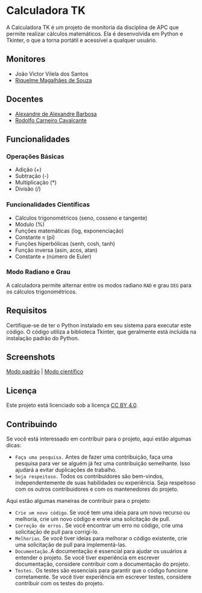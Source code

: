 # Calculadora TK

A Calculadora TK é um projeto de monitoria da disciplina de APC que permite realizar cálculos matemáticos. Ela é desenvolvida em Python e Tkinter, o que a torna portátil e acessível a qualquer usuário.

## Monitores

- João Victor Vilela dos Santos
- [Riquelme Magalhães de Souza](https://github.com/RiquelmeMagal)

## Docentes

- [Alexandre de Alexandre Barbosa](http://lattes.cnpq.br/9588814902346410)
- [Rodolfo Carneiro Cavalcante](http://lattes.cnpq.br/0181615416246917)

## Funcionalidades

### Operações Básicas

- Adição (+)
- Subtração (-)
- Multiplicação (*)
- Divisão (/)

### Funcionalidades Científicas
- Cálculos trigonométricos (seno, cosseno e tangente)
- Módulo (%)
- Funções matemáticas (log, exponenciação)
- Constante ``π`` (pi)
- Funções hiperbólicas (senh, cosh, tanh)
- Função inversa (asin, acos, atan)
- Constante ``e`` (número de Euler)

### Modo Radiano e Grau
A calculadora permite alternar entre os modos radiano ``RAD`` e grau ``DEG`` para os cálculos trigonométricos.

## Requisitos
Certifique-se de ter o Python instalado em seu sistema para executar este código. O código utiliza a biblioteca Tkinter, que geralmente está incluída na instalação padrão do Python.

## Screenshots

[Modo padrão](https://github.com/oaojcc/calculadora-tk/blob/main/Screenshots/modo%20padr%C3%A3o.PNG) | [Modo científico](https://github.com/oaojcc/calculadora-tk/blob/main/Screenshots/modo%20cient%C3%ADfico.PNG)

## Licença
Este projeto está licenciado sob a licença [CC BY 4.0](https://creativecommons.org/licenses/by/4.0/).

## Contribuindo

Se você está interessado em contribuir para o projeto, aqui estão algumas dicas:

- ``Faça uma pesquisa.`` Antes de fazer uma contribuição, faça uma pesquisa para ver se alguém já fez uma contribuição semelhante. Isso ajudará a evitar duplicações de trabalho.
- ``Seja respeitoso.`` Todos os contribuidores são bem-vindos, independentemente de suas habilidades ou experiência. Seja respeitoso com os outros contribuidores e com os mantenedores do projeto.

Aqui estão algumas maneiras de contribuir para o projeto:

- ``Crie um novo código``. Se você tem uma ideia para um novo recurso ou melhoria, crie um novo código e envie uma solicitação de pull.
- ``Correção de erros.`` Se você encontrar um erro no código, crie uma solicitação de pull para corrigi-lo.
- ``Melhorias``. Se você tiver ideias para melhorar o código existente, crie uma solicitação de pull para implementá-las.
- ``Documentação.``A documentação é essencial para ajudar os usuários a entender o projeto. Se você tiver experiência em escrever documentação, considere contribuir com a documentação do projeto.
- ``Testes.`` Os testes são essenciais para garantir que o código funcione corretamente. Se você tiver experiência em escrever testes, considere contribuir com os testes do projeto.
